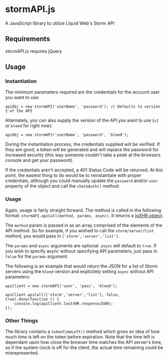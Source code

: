 stormAPI.js
===========

A JavaScript library to utilize Liquid Web's Storm API

## Requirements ##
stormAPI.js requires jQuery

## Usage ##

### Instantiation ###
The minimum parameters required are the credentials for the account user you want to use:

```
apiObj = new stormAPI('userName', 'password'); // Defaults to version 1 of the API
```

Alternately, you can also supply the version of the API you want to use (`v1` or `bleed` for right now):

```
apiObj = new stormAPI('userName', 'password', 'bleed');
```

During the instantiation process, the credentials supplied will be verified. If they are good, a token will be generated and will replace the password for increased security (this way someone couldn't take a peek at the browsers console and get your password).

If the credentials aren't accepted, a 401 Status Code will be returned. At this point, the easiest thing to do would be to reinstantiate with proper credentials, although you could manually update the `password` and/or `user` property of the object and call the `checkAuth()` method.

### Usage ###

Again, usage is fairly straight forward. The method is called in the following format: `stormAPI.apiCall(method, params, async)`. It returns a [jqXHR object](http://api.jquery.com/jQuery.ajax/#jqXHR).

The `method` param is passed in as an array comprised of the elements of the API method. So for example, if you wished to call the `storm/server/list` method, you would pass in `['storm','server','list']`.

The `params` and `async` arguments are optional. `async` will default to `true`. If you wish to specify async without specifying API parameters, just pass in `false` for the `params` argument.

The following is an example that would return the JSON for a list of Storm servers using the `bleed` version and explicitely setting `async` without API parameters:

```
apiClient = new stormAPI('user', 'pass', 'bleed');

apiClient.apiCall(['storm','server','list'], false, true).done(function () {
	console.log(apiClient.lastXHR.responseJSON);
});
```

### Other Things ###

The library contains a `tokenTimeLeft()` method which gives an idea of how much time is left on the token before expiration. Note that the time left is dependant upon how close the browser time matches the API server's time, so if the system clock is off for the client, the actual time remaining could be misrepresented.
